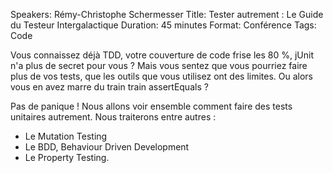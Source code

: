 Speakers: Rémy-Christophe Schermesser
Title: Tester autrement : Le Guide du Testeur Intergalactique
Duration: 45 minutes
Format: Conférence
Tags: Code

Vous connaissez déjà TDD, votre couverture de code frise les 80 %, jUnit n'a plus de secret pour vous ?
Mais vous sentez que vous pourriez faire plus de vos tests, que les outils que vous utilisez ont des limites.
Ou alors vous en avez marre du train train assertEquals ?

Pas de panique !
Nous allons voir ensemble comment faire des tests unitaires autrement. Nous traiterons entre autres :

- Le Mutation Testing
- Le BDD, Behaviour Driven Development
- Le Property Testing.
